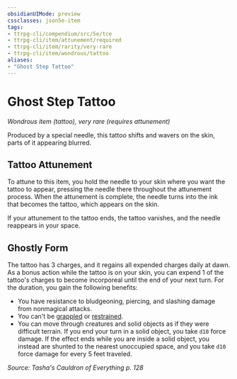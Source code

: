 ```yaml
---
obsidianUIMode: preview
cssclasses: json5e-item
tags:
- ttrpg-cli/compendium/src/5e/tce
- ttrpg-cli/item/attunement/required
- ttrpg-cli/item/rarity/very-rare
- ttrpg-cli/item/wondrous/tattoo
aliases: 
- "Ghost Step Tattoo"
---
```

# Ghost Step Tattoo
*Wondrous item (tattoo), very rare (requires attunement)*  



Produced by a special needle, this tattoo shifts and wavers on the skin, parts of it appearing blurred.

## Tattoo Attunement

To attune to this item, you hold the needle to your skin where you want the tattoo to appear, pressing the needle there throughout the attunement process. When the attunement is complete, the needle turns into the ink that becomes the tattoo, which appears on the skin.

If your attunement to the tattoo ends, the tattoo vanishes, and the needle reappears in your space.

## Ghostly Form

The tattoo has 3 charges, and it regains all expended charges daily at dawn. As a bonus action while the tattoo is on your skin, you can expend 1 of the tattoo's charges to become incorporeal until the end of your next turn. For the duration, you gain the following benefits:

- You have resistance to bludgeoning, piercing, and slashing damage from nonmagical attacks.  
- You can't be [grappled](Інструменти%20ДМ/CLI/rules/conditions.md#Grappled) or [restrained](Інструменти%20ДМ/CLI/rules/conditions.md#Restrained).  
- You can move through creatures and solid objects as if they were difficult terrain. If you end your turn in a solid object, you take `d10` force damage. If the effect ends while you are inside a solid object, you instead are shunted to the nearest unoccupied space, and you take `d10` force damage for every 5 feet traveled.  

*Source: Tasha's Cauldron of Everything p. 128*